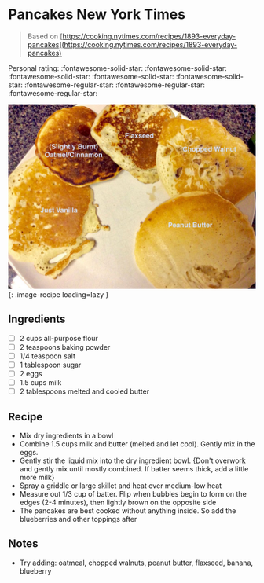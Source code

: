 # Pancakes New York Times

> Based on [https://cooking.nytimes.com/recipes/1893-everyday-pancakes](https://cooking.nytimes.com/recipes/1893-everyday-pancakes)

<!-- {cts} rating=2; (User can specify rating on scale of 1-5) -->
Personal rating: :fontawesome-solid-star: :fontawesome-solid-star: :fontawesome-solid-star: :fontawesome-solid-star: :fontawesome-solid-star: :fontawesome-regular-star: :fontawesome-regular-star: :fontawesome-regular-star:
<!-- {cte} -->

<!-- {cts} name_image=pancakes_new_york_times.jpg; (User can specify image name) -->
![pancakes_new_york_times.jpg](./pancakes_new_york_times.jpg){: .image-recipe loading=lazy }
<!-- {cte} -->

## Ingredients

* [ ] 2 cups all-purpose flour
* [ ] 2 teaspoons baking powder
* [ ] 1/4 teaspoon salt
* [ ] 1 tablespoon sugar
* [ ] 2 eggs
* [ ] 1.5 cups milk
* [ ] 2 tablespoons melted and cooled butter

## Recipe

* Mix dry ingredients in a bowl
* Combine 1.5 cups milk and butter (melted and let cool). Gently mix in the eggs.
* Gently stir the liquid mix into the dry ingredient bowl. {Don't overwork and gently mix until mostly combined. If batter seems thick, add a little more milk}
* Spray a griddle or large skillet and heat over medium-low heat
* Measure out 1/3 cup of batter. Flip when bubbles begin to form on the edges (2-4 minutes), then lightly brown on the opposite side
* The pancakes are best cooked without anything inside. So add the blueberries and other toppings after

## Notes

* Try adding: oatmeal, chopped walnuts, peanut butter, flaxseed, banana, blueberry
